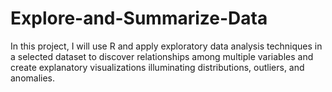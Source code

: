 # Explore-and-Summarize-Data
In this project, I will use R and apply exploratory data analysis techniques in a selected dataset to discover relationships among multiple variables and create explanatory visualizations illuminating distributions, outliers, and anomalies.
